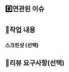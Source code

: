 ## #️⃣연관된 이슈


<!-- > ex) #이슈번호, #이슈번호 -->

## 📝작업 내용


<!-- > 이번 PR에서 작업한 내용을 간략히 설명해주세요(이미지 첨부 가능) -->

### 스크린샷 (선택)


## 💬리뷰 요구사항(선택)

<!-- > 리뷰어가 특별히 봐주었으면 하는 부분이 있다면 작성해주세요
>
> ex) 메서드 XXX의 이름을 더 잘 짓고 싶은데 혹시 좋은 명칭이 있을까요? -->
